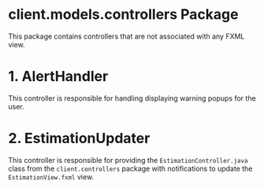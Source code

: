 # client.models.controllers Package

This package contains controllers that are not associated with any FXML view.

# 1. AlertHandler

This controller is responsible for handling displaying warning popups for the user.

# 2. EstimationUpdater

This controller is responsible for providing the `EstimationController.java` class
from the `client.controllers` package with notifications to update the `EstimationView.fxml` view.